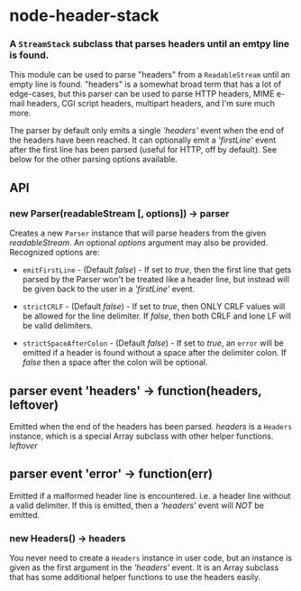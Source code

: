 node-header-stack
=================
### A `StreamStack` subclass that parses headers until an emtpy line is found.


This module can be used to parse "headers" from a `ReadableStream` until an empty
line is found. "headers" is a somewhat broad term that has a lot of edge-cases,
but this parser can be used to parse HTTP headers, MIME e-mail headers, CGI script
headers, multipart headers, and I'm sure much more.

The parser by default only emits a single _'headers'_ event when the end of the
headers have been reached. It can optionally emit a _'firstLine'_ event after the
first line has been parsed (useful for HTTP, off by default). See below for the
other parsing options available.


API
---

### new Parser(readableStream [, options]) -> parser

Creates a new `Parser` instance that will parse headers from the given
_readableStream_. An optional _options_ argument may also be provided.
Recognized options are:

  - `emitFirstLine` - (Default _false_) - If set to _true_, then the first line
       that gets parsed by the Parser won't be treated like a header line, but
       instead will be given back to the user in a _'firstLine'_ event.

  - `strictCRLF` - (Default _false_) - If set to _true_, then ONLY CRLF values
       will be allowed for the line delimiter. If _false_, then both CRLF and
       lone LF will be valid delimiters.

  - `strictSpaceAfterColon` - (Default _false_) - If set to _true_, an `error`
       will be emitted if a header is found without a space after the delimiter
       colon. If _false_ then a space after the colon will be optional.


## parser event 'headers' -> function(headers, leftover)

Emitted when the end of the headers has been parsed. _headers_ is a `Headers` instance,
which is a special Array subclass with other helper functions. _leftover_


## parser event 'error' -> function(err)

Emitted if a malformed header line is encountered. i.e. a header line without a
valid delimiter. If this is emitted, then a _'headers'_ event will _NOT_ be emitted.


### new Headers() -> headers

You never need to create a `Headers` instance in user code, but an instance is given
as the first argument in the _'headers'_ event. It is an Array subclass that has some
additional helper functions to use the headers easily.



[Node]: http://nodejs.org
